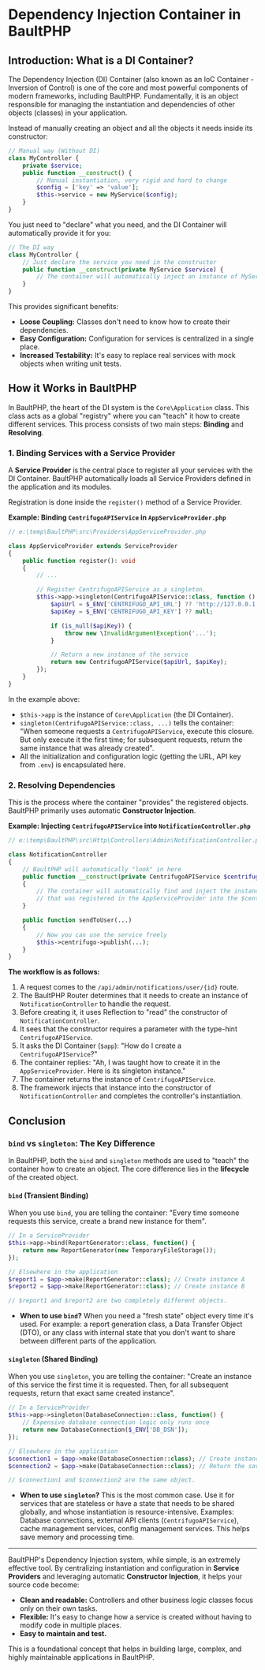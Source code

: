 # Dependency Injection Container in BaultPHP

## Introduction: What is a DI Container?

The Dependency Injection (DI) Container (also known as an IoC Container - Inversion of Control) is one of the core and most powerful components of modern frameworks, including BaultPHP. Fundamentally, it is an object responsible for managing the instantiation and dependencies of other objects (classes) in your application.

Instead of manually creating an object and all the objects it needs inside its constructor:

```php
// Manual way (Without DI)
class MyController {
    private $service;
    public function __construct() {
        // Manual instantiation, very rigid and hard to change
        $config = ['key' => 'value'];
        $this->service = new MyService($config);
    }
}
```

You just need to "declare" what you need, and the DI Container will automatically provide it for you:

```php
// The DI way
class MyController {
    // Just declare the service you need in the constructor
    public function __construct(private MyService $service) {
        // The container will automatically inject an instance of MyService here
    }
}
```

This provides significant benefits:

- **Loose Coupling:** Classes don't need to know how to create their dependencies.
- **Easy Configuration:** Configuration for services is centralized in a single place.
- **Increased Testability:** It's easy to replace real services with mock objects when writing unit tests.

## How it Works in BaultPHP

In BaultPHP, the heart of the DI system is the `Core\Application` class. This class acts as a global "registry" where you can "teach" it how to create different services. This process consists of two main steps: **Binding** and **Resolving**.

### 1. Binding Services with a Service Provider

A **Service Provider** is the central place to register all your services with the DI Container. BaultPHP automatically loads all Service Providers defined in the application and its modules.

Registration is done inside the `register()` method of a Service Provider.

**Example: Binding `CentrifugoAPIService` in `AppServiceProvider.php`**

```php
// e:\temp\BaultPHP\src\Providers\AppServiceProvider.php

class AppServiceProvider extends ServiceProvider
{
    public function register(): void
    {
        // ...

        // Register CentrifugoAPIService as a singleton.
        $this->app->singleton(CentrifugoAPIService::class, function () {
            $apiUrl = $_ENV['CENTRIFUGO_API_URL'] ?? 'http://127.0.0.1:8000';
            $apiKey = $_ENV['CENTRIFUGO_API_KEY'] ?? null;

            if (is_null($apiKey)) {
                throw new \InvalidArgumentException('...');
            }

            // Return a new instance of the service
            return new CentrifugoAPIService($apiUrl, $apiKey);
        });
    }
}
```

In the example above:

- `$this->app` is the instance of `Core\Application` (the DI Container).
- `singleton(CentrifugoAPIService::class, ...)` tells the container: "When someone requests a `CentrifugoAPIService`, execute this closure. But only execute it the first time; for subsequent requests, return the same instance that was already created".
- All the initialization and configuration logic (getting the URL, API key from `.env`) is encapsulated here.

### 2. Resolving Dependencies

This is the process where the container "provides" the registered objects. BaultPHP primarily uses automatic **Constructor Injection**.

**Example: Injecting `CentrifugoAPIService` into `NotificationController.php`**

```php
// e:\temp\BaultPHP\src\Http\Controllers\Admin\NotificationController.php

class NotificationController
{
    // BaultPHP will automatically "look" in here
    public function __construct(private CentrifugoAPIService $centrifugo)
    {
        // The container will automatically find and inject the instance of CentrifugoAPIService
        // that was registered in the AppServiceProvider into the $centrifugo variable.
    }

    public function sendToUser(...)
    {
        // Now you can use the service freely
        $this->centrifugo->publish(...);
    }
}
```

**The workflow is as follows:**

1.  A request comes to the `/api/admin/notifications/user/{id}` route.
2.  The BaultPHP Router determines that it needs to create an instance of `NotificationController` to handle the request.
3.  Before creating it, it uses Reflection to "read" the constructor of `NotificationController`.
4.  It sees that the constructor requires a parameter with the type-hint `CentrifugoAPIService`.
5.  It asks the DI Container (`$app`): "How do I create a `CentrifugoAPIService`?"
6.  The container replies: "Ah, I was taught how to create it in the `AppServiceProvider`. Here is its singleton instance."
7.  The container returns the instance of `CentrifugoAPIService`.
8.  The framework injects that instance into the constructor of `NotificationController` and completes the controller's instantiation.

## Conclusion

### `bind` vs `singleton`: The Key Difference

In BaultPHP, both the `bind` and `singleton` methods are used to "teach" the container how to create an object. The core difference lies in the **lifecycle** of the created object.

#### `bind` (Transient Binding)

When you use `bind`, you are telling the container: "Every time someone requests this service, create a brand new instance for them".

```php
// In a ServiceProvider
$this->app->bind(ReportGenerator::class, function() {
    return new ReportGenerator(new TemporaryFileStorage());
});

// Elsewhere in the application
$report1 = $app->make(ReportGenerator::class); // Create instance A
$report2 = $app->make(ReportGenerator::class); // Create instance B

// $report1 and $report2 are two completely different objects.
```

- **When to use `bind`?** When you need a "fresh state" object every time it's used. For example: a report generation class, a Data Transfer Object (DTO), or any class with internal state that you don't want to share between different parts of the application.

#### `singleton` (Shared Binding)

When you use `singleton`, you are telling the container: "Create an instance of this service the first time it is requested. Then, for all subsequent requests, return that exact same created instance".

```php
// In a ServiceProvider
$this->app->singleton(DatabaseConnection::class, function() {
    // Expensive database connection logic only runs once
    return new DatabaseConnection($_ENV['DB_DSN']);
});

// Elsewhere in the application
$connection1 = $app->make(DatabaseConnection::class); // Create instance A and save it
$connection2 = $app->make(DatabaseConnection::class); // Return the saved instance A

// $connection1 and $connection2 are the same object.
```

- **When to use `singleton`?** This is the most common case. Use it for services that are stateless or have a state that needs to be shared globally, and whose instantiation is resource-intensive. Examples: Database connections, external API clients (`CentrifugoAPIService`), cache management services, config management services. This helps save memory and processing time.

---

BaultPHP's Dependency Injection system, while simple, is an extremely effective tool. By centralizing instantiation and configuration in **Service Providers** and leveraging automatic **Constructor Injection**, it helps your source code become:

- **Clean and readable:** Controllers and other business logic classes focus only on their own tasks.
- **Flexible:** It's easy to change how a service is created without having to modify code in multiple places.
- **Easy to maintain and test.**

This is a foundational concept that helps in building large, complex, and highly maintainable applications in BaultPHP.
